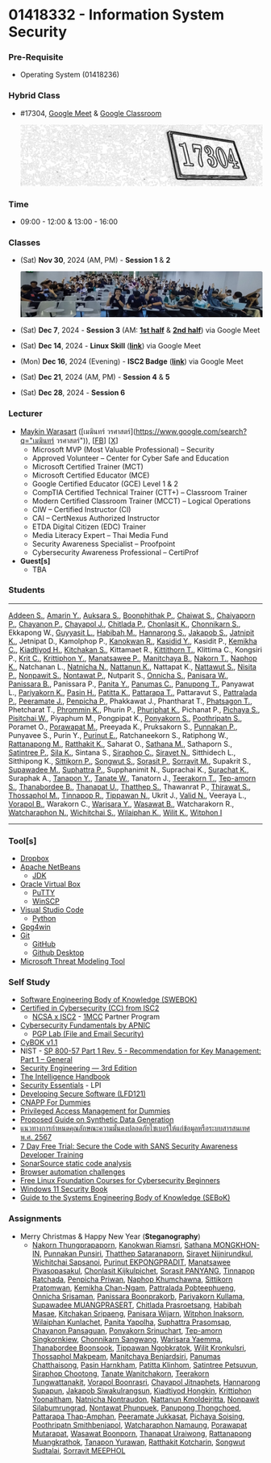 # 01418332 - Information System Security

### **Pre-Requisite**
- Operating System (01418236)

### **Hybrid Class**
- #17304, [Google Meet](https://meet.google.com/) & [Google Classroom](https://classroom.google.com/u/4/c/NzM1MjA0NDk2NjMy)

	[![Room #17304](img/room-17304.png)](#)

### **Time**
- 09:00 - 12:00 & 13:00 - 16:00

<a name="classes"></a>
### **Classes**
- (Sat) **Nov 30**, 2024 (AM, PM) - **Session 1** & **2**

	[![Session 1 & 2](img/2024-11-30_Session1-2.jpg)](#)

- (Sat) **Dec 7**, 2024 - **Session 3** (AM: [**1st half**](https://youtu.be/OwMqDKqsQ1Q) & [**2nd half**](https://youtu.be/qUCJg7BNLzw)) via Google Meet
- (Sat) **Dec 14**, 2024 - **Linux Skill** ([**link**](https://youtu.be/-iJUbxfYSeo)) via Google Meet
- (Mon) **Dec 16**, 2024 (Evening) - **ISC2 Badge** ([**link**](https://youtu.be/3DhcvUfnTvI)) via Google Meet
- (Sat) **Dec 21**, 2024 (AM, PM) - **Session 4** & **5**
- (Sat) **Dec 28**, 2024 - **Session 6**

<a name="lecturer"></a>
### **Lecturer**
- [Maykin Warasart](https://www.google.com/search?q="Maykin+Warasart") ([เมฆินทร์ วรศาสตร์](https://www.google.com/search?q="เมฆินทร์ วรศาสตร์")), [[FB](https://www.facebook.com/maeklong)] [[X](https://x.com/maeklong)]
	- Microsoft MVP (Most Valuable Professional) – Security
	- Approved Volunteer – Center for Cyber Safe and Education
	- Microsoft Certified Trainer (MCT)
	- Microsoft Certified Educator (MCE)
	- Google Certified Educator (GCE) Level 1 & 2
	- CompTIA Certified Technical Trainer (CTT+) – Classroom Trainer
	- Modern Certified Classroom Trainer (MCCT) – Logical Operations
	- CIW – Certified Instructor (CI)
	- CAI – CertNexus Authorized Instructor
	- ETDA Digital Citizen (EDC) Trainer
	- Media Literacy Expert – Thai Media Fund
	- Security Awareness Specialist – Proofpoint
	- Cybersecurity Awareness Professional – CertiProf
- **Guest[s]**
	- TBA

### **Students**

---

[Addeen S.](https://itzdeenzxx.github.io/),
[Amarin Y.](https://6530200908.github.io/),
[Auksara S.](https://auksaraaa.github.io/),
[Boonphithak P.](https://mrzcrocodile.github.io/),
[Chaiwat S.](https://6530200606.github.io/),
[Chaiyaporn P.](https://lnwnott.github.io/),
[Chayanon P.](https://plantzaza.github.io/),
[Chayapol J.](https://copyyu.github.io/),
[Chitlada  P.](https://dreamchitlada.github.io/),
[Chonlasit K.](https://6530200088.github.io/),
[Chonnikarn S.](https://nixe97.github.io/),
Ekkapong W.,
[Guyyasit L.](https://guyyasit336.github.io/),
[Habibah M.](https://chocokorn.github.io/),
[Hannarong S.](https://deldel-p.github.io/),
[Jakapob S.](https://ioosck4.github.io/),
[Jatnipit K.](https://jatnipit.github.io/),
Jetnipat D.,
Kamolphop P.,
[Kanokwan R.](https://aomknw.github.io/),
[Kasidid Y.](https://kasidid-y.github.io/),
Kasidit P.,
[Kemikha C.](https://kemikha01.github.io/),
[Kiadtiyod H.](https://professerswitch.github.io/),
[Kitchakan S.](https://t2lxddd.github.io/),
Kittamaet R.,
[Kittithorn T.](https://kitty340822.github.io/),
Klittima C.,
Kongsiri P.,
[Krit C.](https://6530250000.github.io/),
[Krittiphon Y.](https://1dev04.github.io/),
[Manatsawee P.](https://manatsawee-pi.github.io/),
[Manitchaya B.](https://manitchaya2004.github.io/),
[Nakorn T.](https://taedate.github.io/),
[Naphop K.](https://nutnaphop.github.io/),
Natchanan L.,
[Natnicha N.](https://ohalic.github.io/),
[Nattanun K.](https://tnattanun.github.io/),
Nattapat K.,
[Nattawut S.](https://mizeto.github.io/),
[Nisita P.](https://nisita0309.github.io/),
[Nonpawit S.](https://waterondaway.github.io/),
[Nontawat P.](https://nontawatjgm.github.io/),
Nutparit S.,
[Onnicha S.](https://momojoj.github.io/),
[Panisara W.](https://6530200274.github.io/),
[Panissara B.](https://panissaraaa.github.io/),
Panissara P.,
[Panita Y.](https://panita18.github.io/),
[Panumas C.](https://panumastt1.github.io/),
[Panupong T.](https://6530200339.github.io/),
Panyawat L.,
[Pariyakorn K.](https://tintin1906.github.io/),
[Pasin H.](https://mater3214.github.io/),
[Patitta K.](https://6430200442.github.io/),
[Pattarapa T.](https://6530250140.github.io/),
Pattaravut S.,
[Pattralada P.](https://skyandz.github.io/),
[Peeramate J.](https://devpeeramate.github.io/),
[Penpicha P.](https://penpicha31.github.io/),
Phakkawat J.,
Phantharat T.,
[Phatsagon T.](https://phatsagon.github.io/),
Phetcharat T.,
[Phrommin K.](https://phrommin.github.io/),
Phurin P.,
[Phuriphat K.](https://prxsss.github.io/),
Pichanat P.,
[Pichaya S.](https://6530250158.github.io/),
[Pisitchai W.](https://pisitchaiwongsopon.github.io/),
Piyaphum M.,
Pongpipat K.,
[Ponyakorn S.](https://ponyakorn.github.io/),
[Poothripatn S.](https://poohri5551.github.io/),
Poramet O.,
[Porawapat M.](https://porawapat-github.github.io/),
Preeyada K.,
Pruksakorn S.,
[Punnakan P.](https://qlerdev.github.io/),
Punyavee S.,
Purin Y.,
[Purinut E.](https://6530200762.github.io/),
Ratchaneekorn S.,
Ratiphong W.,
[Rattanapong M.](https://rattanapong7.github.io/),
[Ratthakit K.](https://6530200401.github.io/),
Saharat O.,
[Sathana M.](https://sathanam10.github.io/),
Sathaporn S.,
[Satintree P.](https://qwwwwioza.github.io/),
[Sila K.](https://sila801.github.io/),
Sintana S.,
[Siraphop C.](https://nmpsz.github.io/),
[Siravet N.](https://9siravet.github.io/),
Sitthidech L.,
Sitthipong K.,
[Sittikorn P.](https://6530200525.github.io/),
[Songwut S.](https://gunqeq.github.io/),
[Sorasit P.](https://bossmahob.github.io/),
[Sorravit M.](https://sorravitmp.github.io/),
Supakrit S.,
[Supawadee M.](https://donyweasley.github.io/),
[Suphattra P.](https://suphat00.github.io/),
Supphanimit N.,
Suprachai K.,
[Surachat K.](https://srchx.github.io/),
Suraphak A.,
[Tanapon Y.](https://jabjibi.github.io/),
[Tanate W.](https://huggies2003.github.io/),
Tanatorn J.,
[Teerakorn T.](https://teerakorn47.github.io/),
[Tep-amorn S.](https://tepamorn.github.io/),
[Thanabordee B.](https://realalunda.github.io/),
[Thanapat U.](https://friday1313.github.io/),
[Thatthep S.](https://bastackle.github.io/),
Thawanrat P.,
[Thirawat S.](https://captainnn3.github.io/),
[Thossaphol M.](thossaphol2204.github.io/),
[Tinnapop R.](https://tinnapop-1728.github.io/),
[Tippawan N.](https://jis03.github.io/),
Ukrit J.,
[Valid N.](https://9jell.github.io/),
Veeraya L.,
[Vorapol B.](https://vorxp.github.io/),
Warakorn C.,
[Warisara Y.](https://wariisara.github.io/),
[Wasawat B.](https://isnname.github.io/),
Watcharakorn R.,
[Watcharaphon N.](https://ter130147.github.io/),
[Wichitchai S.](https://6530200452.github.io/),
[Wilaiphan K.](https://wilaiphan.github.io/),
[Wilit K.](https://6530200461.github.io/),
[Witphon I](https://witchapolinaksorn.github.io/)

---

<a name="tools"></a>
### **Tool[s]**
- [Dropbox](https://www.dropbox.com/referrals/AAC27q3e2sUydWpK3ig_PwLaCr8LjjVCZzI?src=global9)
- [Apache NetBeans](https://netbeans.apache.org/front/main/index.html)
	- [JDK](https://www.oracle.com/java/technologies/downloads/)
- [Oracle Virtual Box](https://www.virtualbox.org/wiki/Downloads)
	- [PuTTY](https://www.chiark.greenend.org.uk/~sgtatham/putty/latest.html)
	- [WinSCP](https://winscp.net/eng/download.php)
- [Visual Studio Code](https://code.visualstudio.com/download)
	- [Python](https://www.python.org/downloads/)
- [Gpg4win](https://www.gpg4win.org/)
- [Git](https://git-scm.com/downloads)
	- [GitHub](https://github.com/signup)
	- [Github Desktop](https://desktop.github.com/download/)
- [Microsoft Threat Modeling Tool](https://learn.microsoft.com/en-us/azure/security/develop/threat-modeling-tool)

<a name="self-study"></a>
### **Self Study**
- [Software Engineering Body of Knowledge (SWEBOK)](https://www.computer.org/education/bodies-of-knowledge/software-engineering)
- [Certified in Cybersecurity (CC) from ISC2](https://www.isc2.org/certifications/cc)
	- [NCSA x ISC2](https://ncsa.or.th/ncsaandisc.html) - [1MCC](https://www.isc2.org/landing/1mcc) Partner Program
- [Cybersecurity Fundamentals by APNIC](https://academy.apnic.net/en/course/cybersecurity-fundamentals)
	- [PGP Lab (File and Email Security)](https://academy.apnic.net/en/virtual-labs?labId=96763)
- [CyBOK v1.1](https://www.cybok.org/knowledgebase1_1/)
- NIST - [SP 800-57 Part 1 Rev. 5 - Recommendation for Key Management: Part 1 – General](https://csrc.nist.rip/publications/detail/sp/800-57-part-1/rev-5/final)
- [Security Engineering — 3rd Edition](https://www.cl.cam.ac.uk/archive/rja14/book.html)
- [The Intelligence Handbook](https://go.recordedfuture.com/the-intelligence-handbook-fourth-edition)
- [Security Essentials](https://learning.lpi.org/en/learning-materials/020-100/) - LPI
- [Developing Secure Software (LFD121)](https://training.linuxfoundation.org/training/developing-secure-software-lfd121/)
- [CNAPP For Dummies](https://ftnt.net/6014SaqQM)
- [Privileged Access Management for Dummies](https://delinea.com/resources/privileged-access-management-for-dummies-pdf)
- [Proposed Guide on Synthetic Data Generation](https://www.pdpc.gov.sg/help-and-resources/2024/07/proposed-guide-on-synthetic-data-generation)
- [แนวทางการกำหนดคุณลักษณะความมั่นคงปลอดภัยไซเบอร์ให้แก่ข้อมูลหรือระบบสารสนเทศ พ.ศ. 2567](https://ratchakitcha.soc.go.th/documents/49824.pdf)
- [7 Day Free Trial: Secure the Code with SANS Security Awareness Developer Training](https://www.sans.org/mlp/ssa-trial-request-developer/)
- [SonarSource static code analysis](https://rules.sonarsource.com/)
- [Browser automation challenges](https://youtube.com/watch?v=iZMvB3WNMPw)
- [Free Linux Foundation Courses for Cybersecurity Beginners](https://www.isc2.org/Insights/2024/07/Free-Linux-Foundation-Courses-for-Cybersecurity-Beginners)
- [Windows 11 Security Book](https://learn.microsoft.com/en-gb/windows/security/book/)
- [Guide to the Systems Engineering Body of Knowledge (SEBoK)](https://sebokwiki.org/wiki/Guide_to_the_Systems_Engineering_Body_of_Knowledge_(SEBoK))

<a name="assignments"></a>
### **Assignments**
- Merry Christmas & Happy New Year (**Steganography**)
	- [Nakorn Thungprapaporn](https://taedate.github.io/Marry-Christmas),
	[Kanokwan Riamsri](https://aomknw.github.io/e-card),
	[Sathana MONGKHON-IN](https://sathanam10.github.io/e-card_hny),
	[Punnakan Punsiri](https://qlerdev.github.io/xmas_hny_card),
	[Thatthep Sataranaporn](https://bastackle.github.io/ecard),
	[Siravet Nijnirundkul](https://9siravet.github.io/e-card_christmas),
	[Wichitchai Sapsanoi](https://6530200452.github.io/christmas),
	[Purinut EKPONGPRADIT](https://6530200762.github.io/e-card),
	[Manatsawee Piyasopasakul](https://manatsawee-pi.github.io/e-card),
	[Chonlasit Kijkulpichet](https://6530200088.github.io/ecardChristmas),
	[Sorasit PANYANG](https://bossmahob.github.io/christmas_card),
	[Tinnapop Ratchada](https://tinnapop-1728.github.io/e-card),
	[Penpicha Priwan](https://penpicha31.github.io/e-card),
	[Naphop Khumchawna](https://nutnaphop.github.io/e-card-hny),
	[Sittikorn Pratomwan](https://6530200525.github.io/happyny),
	[Kemikha Chan-Ngam](https://kemikha01.github.io/e-card-Christmas),
	[Pattralada Pobteephueng](https://skyandz.github.io/e-card),
	[Onnicha Srisaman](https://momojoj.github.io/e-card),
	[Panissara Boonprakorb](https://panissaraaa.github.io/E-Card),
	[Pariyakorn Kullama](https://tintin1906.github.io/Christmas&NewYear_card),
	[Supawadee MUANGPRASERT](https://donyweasley.github.io/newyear-ecard2025),
	[Chitlada Prasroetsang](https://dreamchitlada.github.io/e-card),
	[Habibah Masae](https://chocokorn.github.io/ecardchristmas),
	[Kitchakan Sripaeng](https://t2lxddd.github.io/ecard),
	[Panisara Wijarn](https://6530200274.github.io/e-card),
	[Witphon Inaksorn](https://witchapolinaksorn.github.io/eCardChristmas),
	[Wilaiphan Kunlachet](https://wilaiphan.github.io/e-card),
	[Panita Yapolha](https://panita18.github.io/e-card),
	[Suphattra Prasomsap](https://suphat00.github.io/e-card),
	[Chayanon Pansaguan](https://plantzaza.github.io/e-card),
	[Ponyakorn Srinuchart](https://ponyakorn.github.io/christmas),
	[Tep-amorn Singkornkiew](https://tepamorn.github.io/e-card),
	[Chonnikarn Sangwang](https://nixe97.github.io/HappyNewyear),
	[Warisara Yaemma](https://wariisara.github.io/e-card),
	[Thanabordee Boonsook](https://realalunda.github.io/E-Card),
	[Tippawan Ngobkratok](https://jis03.github.io/ecard),
	[Wilit Kronkulsri](https://6530200461.github.io/e-card),
	[Thossaphol Makpeam](https://thossaphol2204.github.io/Ecard),
	[Manitchaya Benjardsiri](https://manitchaya2004.github.io/ECARD),
	[Panumas Chatthaisong](https://panumastt1.github.io/christmas),
	[Pasin Harnkham](https://mater3214.github.io/Christmasday),
	[Patitta Klinhom](https://6430200442.github.io/NewYearCard),
	[Satintree Petsuvun](https://qwwwwioza.github.io/christmas),
	[Siraphop Chootong](https://nmpsz.github.io/Ecard),
	[Tanate Wanitchakorn](https://huggies2003.github.io/christmas),
	[Teerakorn Tungwattanakit](https://teerakorn47.github.io/e-card),
	[Vorapol Boonrasri](https://vorxp.github.io/NewYearCard),
	[Chayapol Jitnaphets](https://copyyu.github.io/ECARD),
	[Hannarong Supapun](https://deldel-p.github.io/merrychristmas),
	[Jakapob Siwakulrangsun](https://ioosck4.github.io/newyear_card2025),
	[Kiadtiyod Hongkin](https://professerswitch.github.io/chismas),
	[Krittiphon Yoonaitham](https://1dev04.github.io/e-card),
	[Natnicha Nontraudon](https://ohalic.github.io/e-card),
	[Nattanun Kmoldejritta](https://tnattanun.github.io/Christmas),
	[Nonpawit Silabumrungrad](https://waterondaway.github.io/christmas),
	[Nontawat Phunpuek](https://nontawatjgm.github.io/ecard),
	[Panupong Thongchoed](https://6530200339.github.io/E-card),
	[Pattarapa Thap-Amphan](https://6530250140.github.io/Hny),
	[Peeramate Jukkasat](https://devpeeramate.github.io/e-card),
	[Pichaya Soising](https://6530250158.github.io/e_card),
	[Poothripatn Smithbenjapol](https://poohri5551.github.io/christmas),
	[Watcharaphon Namaung](https://ter130147.github.io/xmas),
	[Porawapat Mutarapat](https://porawapat-github.github.io/Christmas-Card),
	[Wasawat Boonporn](https://isnname.github.io/Christmas),
	[Thanapat Uraiwong](https://friday1313.github.io/christmascard),
	[Rattanapong Muangkrathok](https://rattanapong7.github.io/Merry-Christmas),
	[Tanapon Yurawan](https://jabjibi.github.io/e-card),
	[Ratthakit Kotcharin](https://6530200401.github.io/e-card),
	[Songwut Sudtalai](https://gunqeq.github.io/e-card),
	[Sorravit MEEPHOL](https://sorravitmp.github.io/christmascard)

<br><br><br><br><br><br><br><br><br><br><br><br><br><br><br><br><br><br><br><br><br><br><br><br>